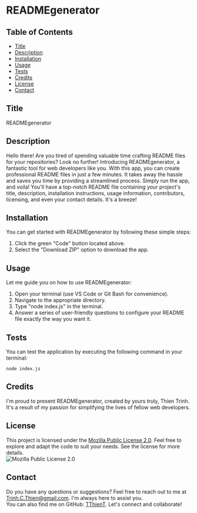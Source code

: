 # READMEgenerator

## Table of Contents
* [Title](#title)
* [Description](#description)
* [Installation](#installation)
* [Usage](#usage)
* [Tests](#tests)
* [Credits](#credits)
* [License](#license)
* [Contact](#contact)

## Title
READMEgenerator

## Description
Hello there! Are you tired of spending valuable time crafting README files for your repositories? Look no further! Introducing READMEgenerator, a fantastic tool for web developers like you. With this app, you can create professional README files in just a few minutes. It takes away the hassle and saves you time by providing a streamlined process. Simply run the app, and voila! You'll have a top-notch README file containing your project's title, description, installation instructions, usage information, contributors, licensing, and even your contact details. It's a breeze!

## Installation
You can get started with READMEgenerator by following these simple steps:
1. Click the green "Code" button located above.
2. Select the "Download ZIP" option to download the app.

## Usage
Let me guide you on how to use READMEgenerator:
1. Open your terminal (use VS Code or Git Bash for convenience).
2. Navigate to the appropriate directory.
3. Type "node index.js" in the terminal.
4. Answer a series of user-friendly questions to configure your README file exactly the way you want it.

## Tests
You can test the application by executing the following command in your terminal:
```
node index.js
```

## Credits
I'm proud to present READMEgenerator, created by yours truly, Thien Trinh. It's a result of my passion for simplifying the lives of fellow web developers.

## License
This project is licensed under the [Mozilla Public License 2.0](https://opensource.org/licenses/MPL-2.0). Feel free to explore and adapt the code to suit your needs. See the license for more details.  
![Mozilla Public License 2.0](https://img.shields.io/badge/License-MPL%202.0-brightgreen.svg)

## Contact
Do you have any questions or suggestions? Feel free to reach out to me at Trinh.C.Thien@gmail.com. I'm always here to assist you.  
You can also find me on GitHub: [TThienT](https://github.com/TThienT). Let's connect and collaborate!